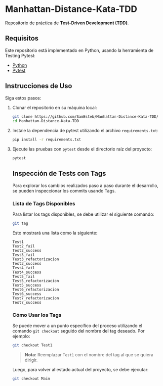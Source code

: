 # Manhattan-Distance-Kata-TDD

Repositorio de práctica de **Test-Driven Development (TDD)**.

## Requisitos

Este repositorio está implementado en Python, usando la herramienta de Testing Pytest:

- [Python](https://www.python.org/downloads/)
- [Pytest](https://docs.pytest.org/en/stable/getting-started.html)

## Instrucciones de Uso

Siga estos pasos:

1. Clonar el repositorio en su máquina local:
    ```bash
    git clone https://github.com/SamEsteb/Manhattan-Distance-Kata-TDD/
    cd Manhattan-Distance-Kata-TDD
    ```

2. Instale la dependencia de pytest utilizando el archivo `requirements.txt`:
    ```bash
    pip install -r requirements.txt
    ``` 

3. Ejecute las pruebas con `pytest` desde el directorio raíz del proyecto:
    ```bash
    pytest
    ```
    ## Inspección de Tests con Tags

    Para explorar los cambios realizados paso a paso durante el desarrollo, se pueden inspeccionar los commits usando Tags.

    ### Lista de Tags Disponibles

    Para listar los tags disponibles, se debe utilizar el siguiente comando:

    ```bash
    git tag
    ```

    Esto mostrará una lista como la siguiente:

    ```
    Test1
    Test2_fail
    Test2_success
    Test3_fail
    Test3_refactorizacion
    Test3_success
    Test4_fail
    Test4_success
    Test5_fail
    Test5_refactorizacion
    Test5_success
    Test6_refactorizacion
    Test6_success
    Test7_refactorizacion
    Test7_success
    ```

    ### Cómo Usar los Tags

    Se puede mover a un punto específico del proceso utilizando el comando `git checkout` seguido del nombre del tag deseado. Por ejemplo:

    ```bash
    git checkout Test1
    ```

    > **Nota:** Reemplazar `Test1` con el nombre del tag al que se quiera dirigir.

    Luego, para volver al estado actual del proyecto, se debe ejecutar:

    ```bash
    git checkout Main
    ```



